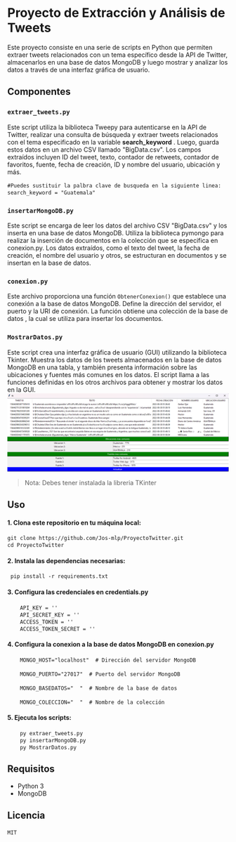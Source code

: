# Proyecto de Extracción y Análisis de Tweets

Este proyecto consiste en una serie de scripts en Python que permiten extraer tweets relacionados con un tema específico desde la API de Twitter, almacenarlos en una base de datos MongoDB y luego mostrar y analizar los datos a través de una interfaz gráfica de usuario.

## Componentes

### `extraer_tweets.py`

Este script utiliza la biblioteca Tweepy para autenticarse en la API de Twitter, realizar una consulta de búsqueda y extraer tweets relacionados con el tema especificado en la variable **search_keyword** . Luego, guarda estos datos en un archivo CSV llamado "BigData.csv". Los campos extraídos incluyen ID del tweet, texto, contador de retweets, contador de favoritos, fuente, fecha de creación, ID y nombre del usuario, ubicación y más.

    #Puedes sustituir la palbra clave de busqueda en la siguiente linea:
    search_keyword = "Guatemala"

### `insertarMongoDB.py`

Este script se encarga de leer los datos del archivo CSV "BigData.csv" y los inserta en una base de datos MongoDB. Utiliza la biblioteca pymongo para realizar la inserción de documentos en la colección que se especifica en conexion.py. Los datos extraídos, como el texto del tweet, la fecha de creación, el nombre del usuario y otros, se estructuran en documentos y se insertan en la base de datos.

### `conexion.py`

Este archivo proporciona una función `ObtenerConexion()` que establece una conexión a la base de datos MongoDB. Define la dirección del servidor, el puerto y la URI de conexión. La función obtiene una colección de la base de datos , la cual se utiliza para insertar los documentos.

### `MostrarDatos.py`

Este script crea una interfaz gráfica de usuario (GUI) utilizando la biblioteca Tkinter. Muestra los datos de los tweets almacenados en la base de datos MongoDB en una tabla, y también presenta información sobre las ubicaciones y fuentes más comunes en los datos. El script llama a las funciones definidas en los otros archivos para obtener y mostrar los datos en la GUI.
![Captura de pantalla 1](/img/c1.png)

 > Nota: Debes tener instalada la libreria TKinter
        
## Uso

#### 1. Clona este repositorio en tu máquina local:

   
    git clone https://github.com/Jos-mlp/ProyectoTwitter.git
    cd ProyectoTwitter
  
#### 2. Instala las dependencias necesarias:  

     pip install -r requirements.txt
   
#### 3. Configura las credenciales en credentials.py 
        API_KEY = ''
        API_SECRET_KEY = ''
        ACCESS_TOKEN = ''
        ACCESS_TOKEN_SECRET = ''
        
#### 4. Configura la conexion a la base de datos MongoDB en conexion.py
		MONGO_HOST="localhost"  # Dirección del servidor MongoDB

		MONGO_PUERTO="27017"  # Puerto del servidor MongoDB

		MONGO_BASEDATOS="  "  # Nombre de la base de datos

		MONGO_COLECCION="  "  # Nombre de la colección
#### 5. Ejecuta los scripts:

        py extraer_tweets.py
        py insertarMongoDB.py 
        py MostrarDatos.py
    
## Requisitos
-   Python 3
-   MongoDB


## Licencia
    MIT

